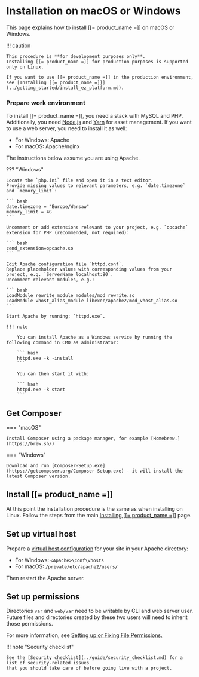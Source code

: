 # Installation on macOS or Windows

This page explains how to install [[= product_name =]] on macOS or Windows.

!!! caution

    This procedure is **for development purposes only**.
    Installing [[= product_name =]] for production purposes is supported only on Linux.

    If you want to use [[= product_name =]] in the production environment, see [Installing [[= product_name =]]](../getting_started/install_ez_platform.md).  

### Prepare work environment

To install [[= product_name =]], you need a stack with MySQL and PHP.
Additionally, you need [Node.js](https://nodejs.org/en/) and [Yarn](https://yarnpkg.com/lang/en/docs/install/) for asset management.
If you want to use a web server, you need to install it as well:

- For Windows: Apache
- For macOS: Apache/nginx

The instructions below assume you are using Apache.

??? "Windows"

    Locate the `php.ini` file and open it in a text editor.
    Provide missing values to relevant parameters, e.g. `date.timezone` and `memory_limit`:

    ``` bash
    date.timezone = "Europe/Warsaw"
    memory_limit = 4G
    ```

    Uncomment or add extensions relevant to your project, e.g. `opcache` extension for PHP (recommended, not required):

    ``` bash
    zend_extension=opcache.so
    ```

    Edit Apache configuration file `httpd.conf`.
    Replace placeholder values with corresponding values from your project, e.g. `ServerName localhost:80`.
    Uncomment relevant modules, e.g.:

    ``` bash
    LoadModule rewrite_module modules/mod_rewrite.so
    LoadModule vhost_alias_module libexec/apache2/mod_vhost_alias.so
    ```

    Start Apache by running: `httpd.exe`.

    !!! note

        You can install Apache as a Windows service by running the following command in CMD as administrator:

        ``` bash
        httpd.exe -k -install
        ```

        You can then start it with:

        ``` bash
        httpd.exe -k start
        ```

## Get Composer

=== "macOS"

    Install Composer using a package manager, for example [Homebrew.](https://brew.sh/)

=== "Windows"

    Download and run [Composer-Setup.exe](https://getcomposer.org/Composer-Setup.exe) - it will install the latest Composer version.

## Install [[= product_name =]]

At this point the installation procedure is the same as when installing on Linux.
Follow the steps from the main [Installing [[= product_name =]]](../getting_started/install_ez_platform.md#install-ibexa-dxp) page.

## Set up virtual host

Prepare a [virtual host configuration](https://httpd.apache.org/docs/2.4/vhosts/) for your site in your Apache directory:

- For Windows: `<Apache>\conf\vhosts`
- For macOS: `/private/etc/apache2/users/`

Then restart the Apache server.

## Set up permissions

Directories `var` and `web/var` need to be writable by CLI and web server user.
Future files and directories created by these two users will need to inherit those permissions.

For more information, see [Setting up or Fixing File Permissions.](http://symfony.com/doc/5.0/setup/file_permissions.html)

!!! note "Security checklist"

    See the [Security checklist](../guide/security_checklist.md) for a list of security-related issues
    that you should take care of before going live with a project.

